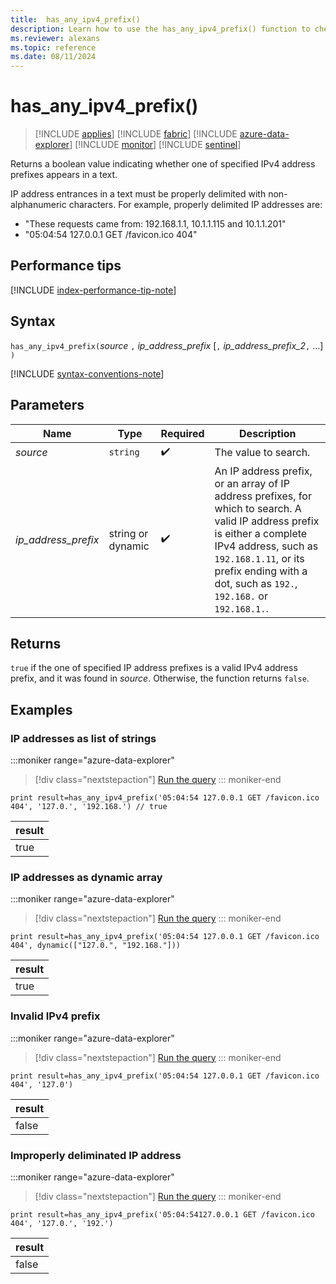 ```yaml
---
title:  has_any_ipv4_prefix()
description: Learn how to use the has_any_ipv4_prefix() function to check if any IPv4 address prefixes appear in the text.
ms.reviewer: alexans
ms.topic: reference
ms.date: 08/11/2024
---
```

# has_any_ipv4_prefix()

> [!INCLUDE [applies](../includes/applies-to-version/applies.md)] [!INCLUDE [fabric](../includes/applies-to-version/fabric.md)] [!INCLUDE [azure-data-explorer](../includes/applies-to-version/azure-data-explorer.md)] [!INCLUDE [monitor](../includes/applies-to-version/monitor.md)] [!INCLUDE [sentinel](../includes/applies-to-version/sentinel.md)]

Returns a boolean value indicating whether one of specified IPv4 address prefixes appears in a text.

IP address entrances in a text must be properly delimited with non-alphanumeric characters. For example, properly delimited IP addresses are:

* "These requests came from: 192.168.1.1, 10.1.1.115 and 10.1.1.201"
* "05:04:54 127.0.0.1 GET /favicon.ico 404"

## Performance tips

[!INCLUDE [index-performance-tip-note](../includes/multi-arg-index-performance-note.md)]

## Syntax

`has_any_ipv4_prefix(`*source* `,` *ip_address_prefix* [`,` *ip_address_prefix_2*`,` ...] `)`  

[!INCLUDE [syntax-conventions-note](../includes/syntax-conventions-note.md)]

## Parameters

| Name | Type | Required | Description |
|--|--|--|--|
| *source*| `string` |  :heavy_check_mark: | The value to search.|
| *ip_address_prefix*| string or dynamic |  :heavy_check_mark: | An IP address prefix, or an array of IP address prefixes, for which to search. A valid IP address prefix is either a complete IPv4 address, such as `192.168.1.11`, or its prefix ending with a dot, such as `192.`, `192.168.` or `192.168.1.`.|

## Returns

`true` if the one of specified IP address prefixes is a valid IPv4 address prefix, and it was found in *source*. Otherwise, the function returns `false`.

## Examples

### IP addresses as list of strings

:::moniker range="azure-data-explorer"
> [!div class="nextstepaction"]
> <a href="https://dataexplorer.azure.com/clusters/help/databases/Samples?query=H4sIAAAAAAAAAysoyswrUShKLS7NKbHNSCyOT8yrjM8sKDOJLyhKTcus0FA3MLUyMLEyNVEwNDLXMwBCQwV31xAF/bTEsszk/Dw9IKFgYmCirqOgDlEBZlka6RmaWeipayro6yuUFJWmAgAUwkzUaQAAAA==" target="_blank">Run the query</a>
::: moniker-end

```kusto
print result=has_any_ipv4_prefix('05:04:54 127.0.0.1 GET /favicon.ico 404', '127.0.', '192.168.') // true

```

|result|
|--|
|true|

### IP addresses as dynamic array

:::moniker range="azure-data-explorer"
> [!div class="nextstepaction"]
> <a href="https://dataexplorer.azure.com/clusters/help/databases/Samples?query=H4sIAAAAAAAAAysoyswrUShKLS7NKbHNSCyOT8yrjM8sKDOJLyhKTcus0FA3MLUyMLEyNVEwNDLXMwBCQwV31xAF/bTEsszk/Dw9IKFgYmCirqOQUpmXmJuZrBGtBFGqpKOgZGhppGdoZqGnFKupCQARxDvmbAAAAA==" target="_blank">Run the query</a>
::: moniker-end

```kusto
print result=has_any_ipv4_prefix('05:04:54 127.0.0.1 GET /favicon.ico 404', dynamic(["127.0.", "192.168."]))
```

|result|
|--|
|true|

### Invalid IPv4 prefix

:::moniker range="azure-data-explorer"
> [!div class="nextstepaction"]
> <a href="https://dataexplorer.azure.com/clusters/help/databases/Samples?query=H4sIAAAAAAAAAysoyswrUShKLS7NKbHNSCyOT8yrjM8sKDOJLyhKTcus0FA3MLUyMLEyNVEwNDLXMwBCQwV31xAF/bTEsszk/Dw9IKFgYmCirqOgDlahrgkA7mfKHVQAAAA=" target="_blank">Run the query</a>
::: moniker-end

```kusto
print result=has_any_ipv4_prefix('05:04:54 127.0.0.1 GET /favicon.ico 404', '127.0')
```

|result|
|--|
|false|

### Improperly deliminated IP address

:::moniker range="azure-data-explorer"
> [!div class="nextstepaction"]
> <a href="https://dataexplorer.azure.com/clusters/help/databases/Samples?query=H4sIAAAAAAAAAysoyswrUShKLS7NKbHNSCyOT8yrjM8sKDOJLyhKTcus0FA3MLUyMLEyNTE0MtczAEJDBXfXEAX9tMSyzOT8PD0goWBiYKKuo6AOUQFmWRrpqWsCACl5RqJcAAAA" target="_blank">Run the query</a>
::: moniker-end

```kusto
print result=has_any_ipv4_prefix('05:04:54127.0.0.1 GET /favicon.ico 404', '127.0.', '192.')
```

|result|
|--|
|false|
